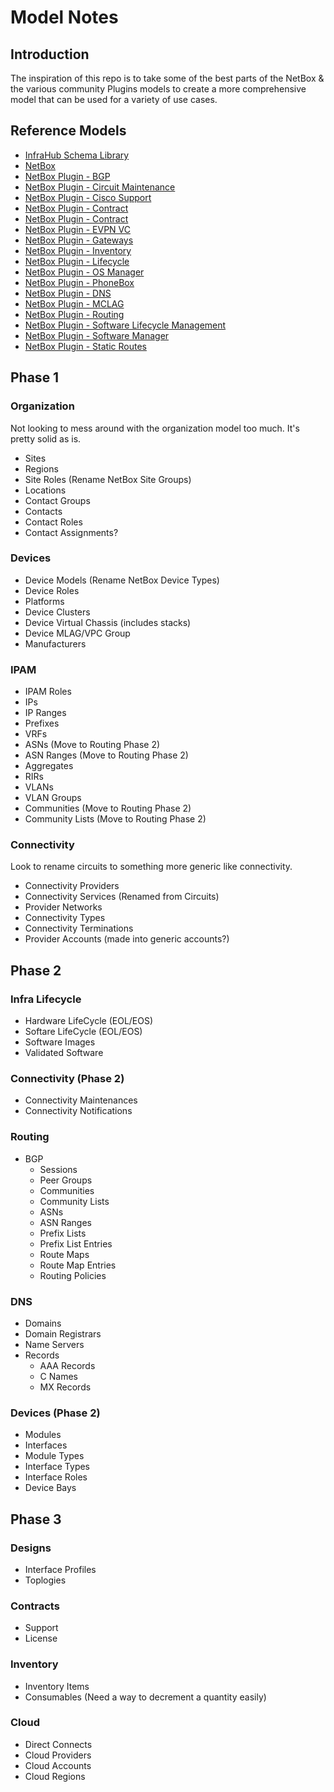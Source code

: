 # Model Notes

## Introduction

The inspiration of this repo is to take some of the best parts of the NetBox & the various community Plugins models to create a more comprehensive model that can be used for a variety of use cases.

## Reference Models

- [InfraHub Schema Library](https://github.com/opsmill/schema-library)
- [NetBox](https://github.com/netbox-community/netbox)
- [NetBox Plugin - BGP](https://github.com/netbox-community/netbox-bgp)
- [NetBox Plugin - Circuit Maintenance](https://github.com/jasonyates/netbox-circuitmaintenance)
- [NetBox Plugin - Cisco Support](https://github.com/goebelmeier/netbox-cisco-support)
- [NetBox Plugin - Contract](https://github.com/mlebreuil/netbox-contract)
- [NetBox Plugin - Contract](https://github.com/mlebreuil/netbox-contract)
- [NetBox Plugin - EVPN VC](https://github.com/zarya/netbox-evpn-vc)
- [NetBox Plugin - Gateways](https://github.com/ITJamie/netbox_gateways)
- [NetBox Plugin - Inventory](https://github.com/ArnesSI/netbox-inventory)
- [NetBox Plugin - Lifecycle](https://github.com/DanSheps/netbox-lifecycle)
- [NetBox Plugin - OS Manager](https://github.com/jonasnieberle/netbox-os-manager)
- [NetBox Plugin - PhoneBox](https://github.com/iDebugAll/phonebox_plugin)
- [NetBox Plugin - DNS](https://github.com/peteeckel/netbox-plugin-dns)
- [NetBox Plugin - MCLAG](https://github.com/pv2b/netbox-plugin-mclag)
- [NetBox Plugin - Routing](https://github.com/DanSheps/netbox-routing)
- [NetBox Plugin - Software Lifecycle Management](https://github.com/ICTU/netbox_slm)
- [NetBox Plugin - Software Manager](https://github.com/alsigna/netbox-software-manager)
- [NetBox Plugin - Static Routes](https://github.com/jbparrish17/netbox-static-routes)

## Phase 1

### Organization

Not looking to mess around with the organization model too much. It's pretty solid as is.

- Sites
- Regions
- Site Roles (Rename NetBox Site Groups)
- Locations
- Contact Groups
- Contacts
- Contact Roles
- Contact Assignments?

### Devices

- Device Models (Rename NetBox Device Types)
- Device Roles
- Platforms
- Device Clusters
- Device Virtual Chassis (includes stacks)
- Device MLAG/VPC Group
- Manufacturers

### IPAM

- IPAM Roles
- IPs
- IP Ranges
- Prefixes
- VRFs
- ASNs (Move to Routing Phase 2)
- ASN Ranges (Move to Routing Phase 2)
- Aggregates
- RIRs
- VLANs
- VLAN Groups
- Communities (Move to Routing Phase 2)
- Community Lists (Move to Routing Phase 2)

### Connectivity

Look to rename circuits to something more generic like connectivity.

- Connectivity Providers
- Connectivity Services (Renamed from Circuits)
- Provider Networks
- Connectivity Types
- Connectivity Terminations
- Provider Accounts (made into generic accounts?)

## Phase 2

### Infra Lifecycle

- Hardware LifeCycle (EOL/EOS)
- Softare LifeCycle (EOL/EOS)
- Software Images
- Validated Software

### Connectivity (Phase 2)

- Connectivity Maintenances
- Connectivity Notifications

### Routing

- BGP
  - Sessions
  - Peer Groups
  - Communities
  - Community Lists
  - ASNs
  - ASN Ranges
  - Prefix Lists
  - Prefix List Entries
  - Route Maps
  - Route Map Entries
  - Routing Policies

### DNS

- Domains
- Domain Registrars
- Name Servers
- Records
  - AAA Records
  - C Names
  - MX Records

### Devices (Phase 2)

- Modules
- Interfaces
- Module Types
- Interface Types
- Interface Roles
- Device Bays

## Phase 3

### Designs

- Interface Profiles
- Toplogies

### Contracts

- Support
- License

### Inventory

- Inventory Items
- Consumables (Need a way to decrement a quantity easily)

### Cloud

- Direct Connects
- Cloud Providers
- Cloud Accounts
- Cloud Regions
